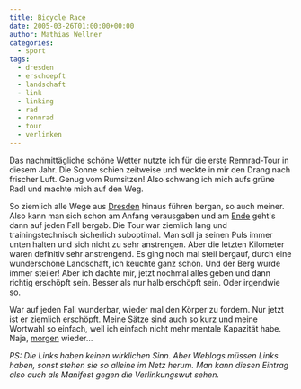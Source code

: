 ```yaml
---
title: Bicycle Race
date: 2005-03-26T01:00:00+00:00
author: Mathias Wellner
categories:
  - sport
tags:
  - dresden
  - erschoepft
  - landschaft
  - link
  - linking
  - rad
  - rennrad
  - tour
  - verlinken
---
```

Das nachmittägliche schöne Wetter nutzte ich für die erste Rennrad-Tour in diesem Jahr. Die Sonne schien zeitweise und weckte in mir den Drang nach frischer Luft. Genug vom Rumsitzen! Also schwang ich mich aufs grüne Radl und machte mich auf den Weg.

So ziemlich alle Wege aus [Dresden](http://www.dresden.de) hinaus führen bergan, so auch meiner. Also kann man sich schon am Anfang verausgaben und am [Ende](http://www.dasendedesinternet.de/) geht's dann auf jeden Fall bergab. Die Tour war ziemlich lang und trainingstechnisch sicherlich suboptimal. Man soll ja seinen Puls immer unten halten und sich nicht zu sehr anstrengen. Aber die letzten Kilometer waren definitiv sehr anstrengend. Es ging noch mal steil bergauf, durch eine wunderschöne Landschaft, ich keuchte ganz schön. Und der Berg wurde immer steiler! Aber ich dachte mir, jetzt nochmal alles geben und dann richtig erschöpft sein. Besser als nur halb erschöpft sein. Oder irgendwie so.

War auf jeden Fall wunderbar, wieder mal den Körper zu fordern. Nur jetzt ist er ziemlich erschöpft. Meine Sätze sind auch so kurz und meine Wortwahl so einfach, weil ich einfach nicht mehr mentale Kapazität habe. Naja, [morgen](http://www.morgenundmorgen.com/) wieder&#8230;

_PS: Die Links haben keinen wirklichen Sinn. Aber Weblogs müssen Links haben, sonst stehen sie so alleine im Netz herum. Man kann diesen Eintrag also auch als Manifest gegen die Verlinkungswut sehen._
